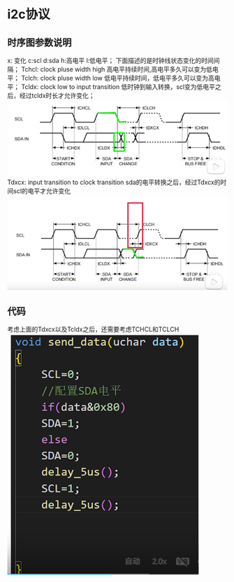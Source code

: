 # i2c协议
## 时序图参数说明
x: 变化 c:scl d:sda h:高电平 l:低电平； 下面描述的是时钟线状态变化的时间间隔；
Tchcl: clock pluse width high 高电平持续时间,高电平多久可以变为低电平；
Tclch: clock pluse width low 低电平持续时间，低电平多久可以变为高电平；
Tcldx: clock low to input transition 低时钟到输入转换，scl变为低电平之后，经过tcldx时长才允许变化；
![](pic/tcldx.png)
Tdxcx: input transition to clock transition sda的电平转换之后，经过Tdxcx的时间scl的电平才允许变化
![](pic/tdxcx.png)
## 代码
考虑上面的Tdxcx以及Tcldx之后，还需要考虑TCHCL和TCLCH
![](pic/sendcode.png)